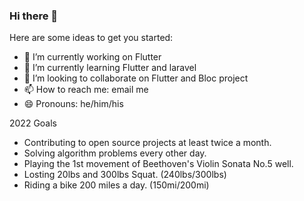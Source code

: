 ### Hi there 👋


Here are some ideas to get you started:

- 🔭 I’m currently working on Flutter
- 🌱 I’m currently learning Flutter and laravel
- 👯 I’m looking to collaborate on Flutter and Bloc project
- 📫 How to reach me: email me
- 😄 Pronouns: he/him/his


2022 Goals
- Contributing to open source projects at least twice a month.
- Solving algorithm problems every other day.
- Playing the 1st movement of Beethoven's Violin Sonata No.5 well.
- Losting 20lbs and 300lbs Squat. (240lbs/300lbs)
- Riding a bike 200 miles a day. (150mi/200mi)
